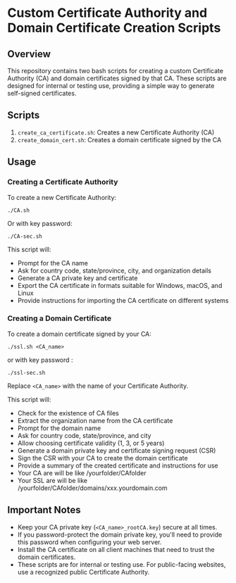 # Custom Certificate Authority and Domain Certificate Creation Scripts

## Overview

This repository contains two bash scripts for creating a custom Certificate Authority (CA) and domain certificates signed by that CA. These scripts are designed for internal or testing use, providing a simple way to generate self-signed certificates.

## Scripts

1. `create_ca_certificate.sh`: Creates a new Certificate Authority (CA)
2. `create_domain_cert.sh`: Creates a domain certificate signed by the CA

## Usage

### Creating a Certificate Authority

To create a new Certificate Authority:


`./CA.sh`

Or with key password:

`./CA-sec.sh`


This script will:

- Prompt for the CA name
- Ask for country code, state/province, city, and organization details
- Generate a CA private key and certificate
- Export the CA certificate in formats suitable for Windows, macOS, and Linux
- Provide instructions for importing the CA certificate on different systems

### Creating a Domain Certificate

To create a domain certificate signed by your CA:


`./ssl.sh <CA_name>`

or with key password :

`./ssl-sec.sh`

Replace `<CA_name>` with the name of your Certificate Authority.

This script will:

- Check for the existence of CA files
- Extract the organization name from the CA certificate
- Prompt for the domain name
- Ask for country code, state/province, and city
- Allow choosing certificate validity (1, 3, or 5 years)
- Generate a domain private key and certificate signing request (CSR)
- Sign the CSR with your CA to create the domain certificate
- Provide a summary of the created certificate and instructions for use
- Your CA are will be like /yourfolder/CAfolder
- Your SSL are will be like /yourfolder/CAfolder/domains/xxx.yourdomain.com

## Important Notes

- Keep your CA private key (`<CA_name>_rootCA.key`) secure at all times.
- If you password-protect the domain private key, you'll need to provide this password when configuring your web server.
- Install the CA certificate on all client machines that need to trust the domain certificates.
- These scripts are for internal or testing use. For public-facing websites, use a recognized public Certificate Authority.

